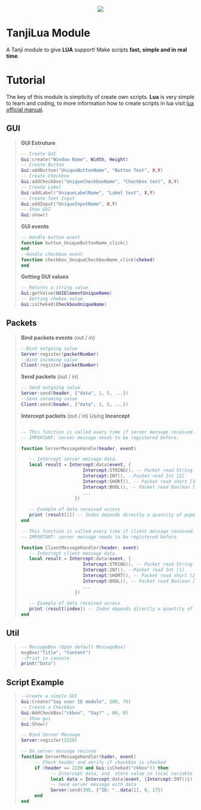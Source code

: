 <p align="center"> 
   <img src="https://i.imgur.com/tj6dkVe.png">
</p>

# TanjiLua Module
A Tanji module to give **LUA** support! Make scripts **fast, simple and in real time**.

# Tutorial
The key of this module is simplicity of create own scripts. **Lua** is very simple to learn and coding, to more information how to create scripts  in lua visit  [lua official manual](https://www.lua.org/manual/5.3/).
## GUI
> **GUI Estruture** 
> ```lua 
> -- Create GUI
> Gui:create("Window Name", Width, Height)
> -- Create Button
> Gui:addButton("UniqueButtonName", "Button Text", X,Y)
> -- Create Checkbox
> Gui:addCheckbox("UniqueCheckboxName", "Chackbox text", X,Y)
> -- Create Label 
> Gui:addLabel("UniqueLabelName", "Label text", X,Y)
> -- Create Text Input
> Gui:addInput("UniqueInputName", X,Y)
> -- Show GUI
> Gui:show()
> ```
> **GUI events**
> ```lua 
> -- Handle button event
>function button_UniqueButtonName_click()
>end
> --Handle checkbox event
>function checkbox_UniqueCheckboxName_click(cheked)
>end
> ```
> **Getting GUI values**
> ```lua
> -- Returns a string value
> Gui:getValue(GUIElementUniqueName)
> -- Getting chebox value
> Gui:isCheked(CheckboxUniqueName)
> ```


## Packets
> **Bind packets events** (out / in)
> ```lua 
> --Bind outgoing value 
> Server:register(packetNumber)
> --Bind incoming value 
> Client:register(packetNumber)
> ```
> 
> **Send packets** (out / in)
> ```lua 
> -- Send outgoing value 
> Server:send(header, {"data", 1, 5, ...})
> --Send incoming value 
> Client:send(header, {"data", 1, 5, ...})
> ```
> **Intercept packets** (out / in)
> Using **Incercept**
> ```lua 
> 
> -- This function is called every time if server message received.
> -- IMPORTANT: server message needs to be registered before.
> 
> function ServerMessageHandle(header, event)
> 
>    -- Intercept server message data.
>    local result = Intercept:data(event, {
>                        Intercept:STRING(), -- Packet read String [1]
>                        Intercept:INT(), --Packet read Int [2]
>                        Intercept:SHORT(), -- Packet read short [3]
>                        Intercept:BOOL(), -- Packet read Boolean [4]
>                        ...
>                     }) 
>                 
>    -- Example of data received access
>    print (result[1]) -- Index depends directly a quantity of poped values
> end
> 
> -- This function is called every time if client message received.
> -- IMPORTANT: server message needs to be registered before
> 
> function ClientMessageHandler(header, event)
>    -- Intercept client message data.
>    local result = Intercept:data(event, {
>                        Intercept:STRING(), -- Packet read String [0]
>                        Intercept:INT(), --Packet read Int [1]
>                        Intercept:SHORT(), -- Packet read short [2]
>                        Intercept:BOOL(), -- Packet read Boolean [3]
>                        ...
>                     }) 
>                 
>    -- Example of data received access
>    print (result[index]) -- Index depends directly a quantity of poped values
> end
> ```

## Util
> ```lua 
> -- MessageBox (Open default MessageBox)
> msgBox("Title", "Content")
> --Print in console
> print("Data")
> ```

## Script Example
> ```lua 
> --Create a simple GUI
> Gui:Create("Say user ID module", 200, 75)
> -- Create a Checkbox
> Gui:AddCheckBox("ckbox", "Say?" , 60, 8)
> -- Show gui
> Gui:Show()
> 
> -- Bind Server Message
> Server:register(2220)
> 
> -- On server message recived
> function ServerMessageHandler(hader, event)
>      -- Check header and verify if chackbox is checked
>      if (header == 2220 and Gui:isCheked("ckbox")) then
>            -- Intercept data, and  store value in local variable
>            local data = Intercept:data(event, {Intercept:INT()})
>            -- Send server message with data
>            Server:send(395, {"ID: "..data[1], 0, 17})
>      end            
>end
> ```
